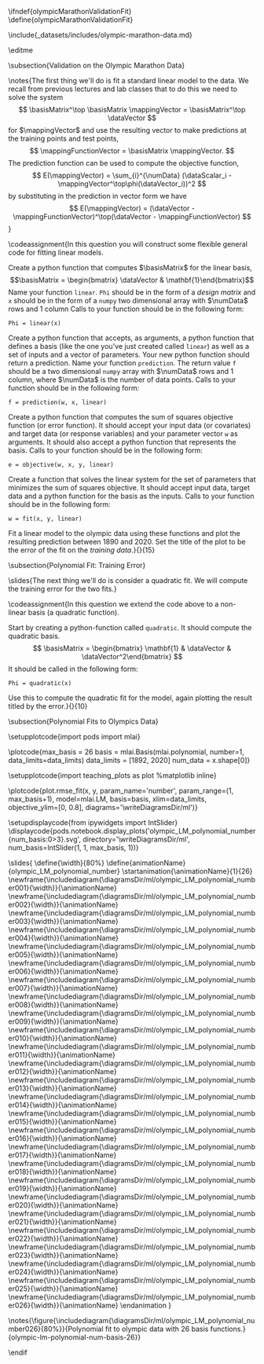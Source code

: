 \ifndef{olympicMarathonValidationFit}
\define{olympicMarathonValidationFit}

\include{_datasets/includes/olympic-marathon-data.md}

\editme

\subsection{Validation on the Olympic Marathon Data}

\notes{The first thing we'll do is fit a standard linear model to the data. We recall from previous lectures and lab classes that to do this we need to solve the system
$$
\basisMatrix^\top \basisMatrix \mappingVector = \basisMatrix^\top \dataVector
$$
for $\mappingVector$  and use the resulting vector to make predictions at the training points and test points,
$$
\mappingFunctionVector = \basisMatrix \mappingVector.
$$
The prediction function can be used to compute the objective function,
$$
E(\mappingVector) = \sum_{i}^{\numData} (\dataScalar_i - \mappingVector^\top\phi(\dataVector_i))^2
$$
by substituting in the prediction in vector form we have
$$
E(\mappingVector) =  (\dataVector - \mappingFunctionVector)^\top(\dataVector - \mappingFunctionVector)
$$}

\codeassignment{In this question you will construct some flexible general code for fitting linear models.

Create a python function that computes $\basisMatrix$ for the linear basis,
$$\basisMatrix = \begin{bmatrix} \dataVector & \mathbf{1}\end{bmatrix}$$
Name your function `linear`. `Phi` should be in the form of a *design matrix* and `x` should be in the form of a `numpy` two dimensional array with $\numData$ rows and 1 column Calls to your function should be in the following form:

```Phi = linear(x)```

Create a python function that accepts, as arguments, a python function that defines a basis (like the one you've just created called `linear`) as well as a set of inputs and a vector of parameters. Your new python function should return a prediction. Name your function `prediction`. The return value `f` should be a two dimensional `numpy` array with $\numData$ rows and $1$ column, where $\numData$ is the number of data points. Calls to your function should be in the following form:

```f = prediction(w, x, linear)```

Create a python function that computes the sum of squares objective function (or error function). It should accept your input data (or covariates) and target data (or response variables) and your parameter vector `w` as arguments. It should also accept a python function that represents the basis. Calls to your function should be in the following form:

```e = objective(w, x, y, linear)```

Create a function that solves the linear system for the set of parameters that minimizes the sum of squares objective. It should accept input data, target data and a python function for the basis as the inputs. Calls to your function should be in the following form:

```w = fit(x, y, linear)```

Fit a linear model to the olympic data using these functions and plot the resulting prediction between 1890 and 2020. Set the title of the plot to be the error of the fit on the *training data*.}{}{15}

\subsection{Polynomial Fit: Training Error}

\slides{The next thing we'll do is consider a quadratic fit. We will compute the training error for the two fits.}

\codeassignment{In this question we extend the code above to a non-
linear basis (a quadratic function).

Start by creating a python-function called `quadratic`. It should compute the quadratic basis.
$$
\basisMatrix = \begin{bmatrix} \mathbf{1} & \dataVector & \dataVector^2\end{bmatrix}
$$
It should be called in the following form:

```Phi = quadratic(x)```

Use this to compute the quadratic fit for the model, again plotting the result titled by the error.}{}{10}

\subsection{Polynomial Fits to Olympics Data}

\setupplotcode{import pods
import mlai}

\plotcode{max_basis = 26
basis = mlai.Basis(mlai.polynomial, number=1, data_limits=data_limits)
data_limits = [1892, 2020]
num_data = x.shape[0]}

\setupplotcode{import teaching_plots as plot
%matplotlib inline}

\plotcode{plot.rmse_fit(x, y, param_name='number', param_range=(1, max_basis+1), 
              model=mlai.LM, basis=basis, 
              xlim=data_limits, objective_ylim=[0, 0.8],
			  diagrams='\writeDiagramsDir/ml')}

\setupdisplaycode{from ipywidgets import IntSlider}
\displaycode{pods.notebook.display_plots('olympic_LM_polynomial_number{num_basis:0>3}.svg', 
                            directory='\writeDiagramsDir/ml', 
							num_basis=IntSlider(1, 1, max_basis, 1))}

\slides{
\define{\width}{80%}
\define{animationName}{olympic_LM_polynomial_number}
\startanimation{\animationName}{1}{26}
\newframe{\includediagram{\diagramsDir/ml/olympic_LM_polynomial_number001}{\width}}{\animationName}
\newframe{\includediagram{\diagramsDir/ml/olympic_LM_polynomial_number002}{\width}}{\animationName}
\newframe{\includediagram{\diagramsDir/ml/olympic_LM_polynomial_number003}{\width}}{\animationName}
\newframe{\includediagram{\diagramsDir/ml/olympic_LM_polynomial_number004}{\width}}{\animationName}
\newframe{\includediagram{\diagramsDir/ml/olympic_LM_polynomial_number005}{\width}}{\animationName}
\newframe{\includediagram{\diagramsDir/ml/olympic_LM_polynomial_number006}{\width}}{\animationName}
\newframe{\includediagram{\diagramsDir/ml/olympic_LM_polynomial_number007}{\width}}{\animationName}
\newframe{\includediagram{\diagramsDir/ml/olympic_LM_polynomial_number008}{\width}}{\animationName}
\newframe{\includediagram{\diagramsDir/ml/olympic_LM_polynomial_number009}{\width}}{\animationName}
\newframe{\includediagram{\diagramsDir/ml/olympic_LM_polynomial_number010}{\width}}{\animationName}
\newframe{\includediagram{\diagramsDir/ml/olympic_LM_polynomial_number011}{\width}}{\animationName}
\newframe{\includediagram{\diagramsDir/ml/olympic_LM_polynomial_number012}{\width}}{\animationName}
\newframe{\includediagram{\diagramsDir/ml/olympic_LM_polynomial_number013}{\width}}{\animationName}
\newframe{\includediagram{\diagramsDir/ml/olympic_LM_polynomial_number014}{\width}}{\animationName}
\newframe{\includediagram{\diagramsDir/ml/olympic_LM_polynomial_number015}{\width}}{\animationName}
\newframe{\includediagram{\diagramsDir/ml/olympic_LM_polynomial_number016}{\width}}{\animationName}
\newframe{\includediagram{\diagramsDir/ml/olympic_LM_polynomial_number017}{\width}}{\animationName}
\newframe{\includediagram{\diagramsDir/ml/olympic_LM_polynomial_number018}{\width}}{\animationName}
\newframe{\includediagram{\diagramsDir/ml/olympic_LM_polynomial_number019}{\width}}{\animationName}
\newframe{\includediagram{\diagramsDir/ml/olympic_LM_polynomial_number020}{\width}}{\animationName}
\newframe{\includediagram{\diagramsDir/ml/olympic_LM_polynomial_number021}{\width}}{\animationName}
\newframe{\includediagram{\diagramsDir/ml/olympic_LM_polynomial_number022}{\width}}{\animationName}
\newframe{\includediagram{\diagramsDir/ml/olympic_LM_polynomial_number023}{\width}}{\animationName}
\newframe{\includediagram{\diagramsDir/ml/olympic_LM_polynomial_number024}{\width}}{\animationName}
\newframe{\includediagram{\diagramsDir/ml/olympic_LM_polynomial_number025}{\width}}{\animationName}
\newframe{\includediagram{\diagramsDir/ml/olympic_LM_polynomial_number026}{\width}}{\animationName}
\endanimation
}

\notes{\figure{\includediagram{\diagramsDir/ml/olympic_LM_polynomial_number026}{80%}}{Polynomial fit to olympic data with 26 basis functions.}{olympic-lm-polynomial-num-basis-26}}

\endif
